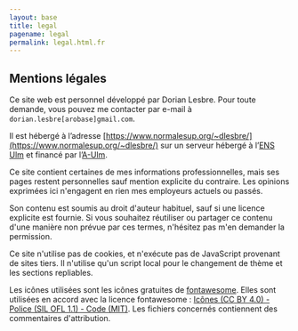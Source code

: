 ```yaml
---
layout: base
title: legal
pagename: legal
permalink: legal.html.fr
---
```


## <i class="fas fa-balance-scale"></i> Mentions légales

Ce site web est personnel développé par Dorian Lesbre.
Pour toute demande, vous pouvez me contacter par e-mail à `dorian.lesbre[arobase]gmail.com`.


Il est hébergé à l’adresse
[https://www.normalesup.org/~dlesbre/](https://www.normalesup.org/~dlesbre/) sur
un serveur hébergé à l’[ENS Ulm](https://www.ens.psl.eu/) et financé par
l’[A-Ulm](https://www.archicubes.ens.fr/).

Ce site contient certaines de mes informations professionnelles, mais ses pages
restent personnelles sauf mention explicite du contraire. Les opinions exprimées
ici n'engagent en rien mes employeurs actuels ou passés.

Son contenu est soumis au droit d'auteur habituel, sauf si une licence explicite
est fournie. Si vous souhaitez réutiliser ou partager ce contenu d'une manière
non prévue par ces termes, n'hésitez pas m'en demander la permission.

Ce site n'utilise pas de cookies, et n'exécute pas de JavaScript provenant de
sites tiers. Il n'utilise qu'un script local pour le changement de thème et les
sections repliables.

Les icônes utilisées sont les icônes gratuites de [fontawesome](https://fontawesome.com/).
Elles sont utilisées en accord avec la licence fontawesome :
[Icônes (CC BY 4.0) - Police (SIL OFL 1.1) - Code (MIT)](https://fontawesome.com/license/free).
Les fichiers concernés contiennent des commentaires d'attribution.
